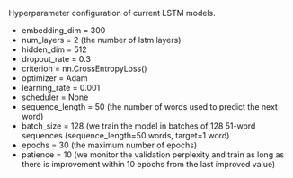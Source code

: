 Hyperparameter configuration of current LSTM models.

- embedding_dim = 300
- num_layers = 2 (the number of lstm layers)
- hidden_dim = 512
- dropout_rate = 0.3
- criterion = nn.CrossEntropyLoss()
- optimizer = Adam
- learning_rate = 0.001
- scheduler = None
- sequence_length = 50 (the number of words used to predict the next word)
- batch_size = 128 (we train the model in batches of 128 51-word sequences (sequence_length=50 words, target=1 word)
- epochs = 30 (the maximum number of epochs)
- patience = 10 (we monitor the validation perplexity and train as long as there is improvement within 10 epochs from the last improved value)
